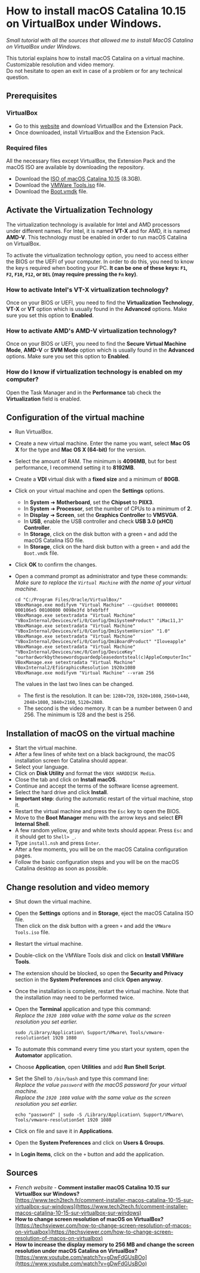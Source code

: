 # How to install macOS Catalina 10.15 on VirtualBox under Windows.
_Small tutorial with all the sources that allowed me to install MacOS Catalina on VirtualBox under Windows._

This tutorial explains how to install macOS Catalina on a virtual machine. Customizable resolution and video memory.  
Do not hesitate to open an exit in case of a problem or for any technical question.

## Prerequisites

### VirtualBox

* Go to this [website](https://www.virtualbox.org/wiki/Downloads) and download VirtualBox and the Extension Pack.
* Once downloaded, install VirtualBox and the Extension Pack.

### Required files

All the necessary files except VirtualBox, the Extension Pack and the macOS ISO are available by downloading the repository.

* Download the [ISO of macOS Catalina 10.15](http://www.mediafire.com/file/2mwxpooe0da6z3n/Catalina_10.15.5.iso/file) (8.3GB).
* Download the [VMWare Tools.iso](https://github.com/maximedrn/macos-catalina-on-virtualbox-windows/raw/master/VM%20Tools.iso) file.
* Download the [Boot.vmdk](https://github.com/maximedrn/macos-catalina-on-virtualbox-windows/raw/master/Boot.vmdk) file.


## Activate the Virtualization Technology

The virtualization technology is available for Intel and AMD processors under different names. For Intel, it is named **VT-X** and for AMD, it is named **AMD-V**. This technology must be enabled in order to run macOS Catalina on VirtualBox.

To activate the virtualization technology option, you need to access either the BIOS or the UEFI of your computer. In order to do this, you need to know the key·s required when booting your PC. **It can be one of these keys: `F1`, `F2`, `F10`, `F12`, or `DEL` (may require pressing the `Fn` key)**.

### How to activate Intel's VT-X virtualization technology?

Once on your BIOS or UEFI, you need to find the **Virtualization Technology**, **VT-X** or **VT** option which is usually found in the **Advanced** options. Make sure you set this option to **Enabled**.
  
### How to activate AMD's AMD-V virtualization technology?

Once on your BIOS or UEFI, you need to find the **Secure Virtual Machine Mode**, **AMD-V** or **SVM Mode** option which is usually found in the **Advanced** options. Make sure you set this option to **Enabled**.

### How do I know if virtualization technology is enabled on my computer?

Open the Task Manager and in the **Performance** tab check the **Virtualization** field is enabled.


## Configuration of the virtual machine

* Run VirtualBox.
* Create a new virtual machine. Enter the name you want, select **Mac OS X** for the type and **Mac OS X (64-bit)** for the version.
* Select the amount of RAM. The minimum is **4096MB**, but for best performance, I recommend setting it to **8192MB**.
* Create a **VDI** virtual disk with a **fixed size** and a minimum of **80GB**.
* Click on your virtual machine and open the **Settings** options.
  * In **System** ➜ **Motherboard**, set the **Chipset** to **PIIX3**.
  * In **System** ➜ **Processor**, set the number of CPUs to a minimum of **2**.
  * In **Display** ➜ **Screen**, set the **Graphics Controller** to **VMSVGA**.
  * In **USB**, enable the USB controller and check **USB 3.0 (xHCI) Controller**.
  * In **Storage**, click on the disk button with a green `+` and add the macOS Catalina ISO file.
  * In **Storage**, click on the hard disk button with a green `+` and add the `Boot.vmdk` file.
* Click **OK** to confirm the changes.
* Open a command prompt as administrator and type these commands:  
  _Make sure to replace the `Virtual Machine` with the name of your virtual machine._

  ```
  cd "C:/Program Files/Oracle/VirtualBox/"
  VBoxManage.exe modifyvm "Virtual Machine" --cpuidset 00000001 000106e5 00100800 0098e3fd bfebfbff
  VBoxManage.exe setextradata "Virtual Machine" "VBoxInternal/Devices/efi/0/Config/DmiSystemProduct" "iMac11,3"
  VBoxManage.exe setextradata "Virtual Machine" "VBoxInternal/Devices/efi/0/Config/DmiSystemVersion" "1.0"
  VBoxManage.exe setextradata "Virtual Machine" "VBoxInternal/Devices/efi/0/Config/DmiBoardProduct" "Iloveapple"
  VBoxManage.exe setextradata "Virtual Machine" "VBoxInternal/Devices/smc/0/Config/DeviceKey" "ourhardworkbythesewordsguardedpleasedontsteal(c)AppleComputerInc"
  VBoxManage.exe setextradata "Virtual Machine" VBoxInternal2/EfiGraphicsResolution 1920x1080
  VBoxManage.exe modifyvm "Virtual Machine" --vram 256
  ```

  The values in the last two lines can be changed.
  * The first is the resolution. It can be: `1280×720`, `1920×1080`, `2560×1440`, `2048×1080`, `3840×2160`, `5120×2880`.
  * The second is the video memory. It can be a number between 0 and 256. The minimum is 128 and the best is 256.


## Installation of macOS on the virtual machine

* Start the virtual machine.
* After a few lines of white text on a black background, the macOS installation screen for Catalina should appear.
* Select your language.
* Click on **Disk Utility** and format the `VBOX HARDDISK Media`.
* Close the tab and click on **Install macOS**.
* Continue and accept the terms of the software license agreement.
* Select the hard drive and click **Install**.
* **Important step**: during the automatic restart of the virtual machine, stop it.
* Restart the virtual machine and  press the `Esc` key to open the BIOS.
* Move to the **Boot Manager** menu with the arrow keys and select **EFI Internal Shell**.
* A few random yellow, gray and white texts should appear. Press `Esc` and it should get to `Shell> _`.
* Type `install.nsh` and press `Enter`.
* After a few moments, you will be on the macOS Catalina configuration pages.
* Follow the basic configuration steps and you will be on the macOS Catalina desktop as soon as possible.


## Change resolution and video memory

* Shut down the virtual machine.
* Open the **Settings** options and in **Storage**, eject the macOS Catalina ISO file.  
  Then click on the disk button with a green `+` and add the `VMWare Tools.iso` file.
* Restart the virtual machine.
* Double-click on the VMWare Tools disk and click on **Install VMWare Tools**.
* The extension should be blocked, so open the **Security and Privacy** section in the **System Preferences** and click **Open anyway**.
* Once the installation is complete, restart the virtual machine. Note that the installation may need to be performed twice.
* Open the **Terminal** application and type this command:  
  _Replace the `1920 1080` value with the same value as the screen resolution you set earlier._

  ```
  sudo /Library/Application\ Support/VMware\ Tools/vmware-resolutionSet 1920 1080
  ```
* To automate this command every time you start your system, open the **Automator** application.
* Choose **Application**, open **Utilities** and add **Run Shell Script**.
* Set the Shell to `/bin/bash` and type this command line:  
  _Replace the value `password` with the macOS password for your virtual machine._  
  _Replace the `1920 1080` value with the same value as the screen resolution you set earlier._

  ```
  echo "password" | sudo -S /Library/Application\ Support/VMware\ Tools/vmware-resolutionSet 1920 1080
  ```
* Click on file and save it in **Applications**.
* Open the **System Preferences** and click on **Users & Groups**.
* In **Login Items**, click on the `+` button and add the application.


## Sources

* _French website_ - **Comment installer macOS Catalina 10.15 sur VirtualBox sur Windows?**  
  [https://www.tech2tech.fr/comment-installer-macos-catalina-10-15-sur-virtualbox-sur-windows](https://www.tech2tech.fr/comment-installer-macos-catalina-10-15-sur-virtualbox-sur-windows)
* **How to change screen resolution of macOS on VirtualBox?**  
  [https://techsviewer.com/how-to-change-screen-resolution-of-macos-on-virtualbox](https://techsviewer.com/how-to-change-screen-resolution-of-macos-on-virtualbox)
* **How to increase the display memory to 256 MB and change the screen resolution under macOS Catalina on VirtualBox?**  
  [https://www.youtube.com/watch?v=gDwFdGUsBOo](https://www.youtube.com/watch?v=gDwFdGUsBOo)
